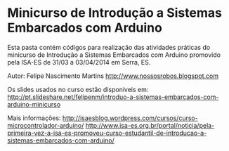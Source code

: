 Minicurso de Introdução a Sistemas Embarcados com Arduino
=========================================================

Esta pasta contém códigos para realização das atividades práticas do minicurso de Introdução 
a Sistemas Embarcados com Arduino promovido pela ISA-ES de 31/03 a 03/04/2014 em Serra, ES.

Autor: Felipe Nascimento Martins
http://www.nossosrobos.blogspot.com

Os slides usados no curso estão disponíveis em:
http://pt.slideshare.net/felipenm/introduo-a-sistemas-embarcados-com-arduino-minicurso

Mais informações:
http://isaesblog.wordpress.com/cursos/curso-microcontrolador-arduino/
http://www.isa-es.org.br/portal/noticia/pela-primeira-vez-a-isa-es-promoveu-curso-estudantil-de-introducao-a-sistemas-embarcados-com-arduino/
